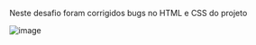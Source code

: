 Neste desafio foram corrigidos bugs no HTML e CSS do projeto

![image](https://user-images.githubusercontent.com/59934631/200320952-e75d410b-eee3-4e98-b884-3f8183756a09.png)
